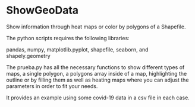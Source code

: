 # ShowGeoData
Show information through heat maps or color by polygons of a Shapefile.

The python scripts requires the following libraries:

pandas, numpy, matplotlib.pyplot, shapefile, seaborn, and shapely.geometry

The prueba.py has all the necessary functions to show different types of maps, a single polygon, a polygons array inside of a map, highlighting the outline or by filling them as well as heating maps where you can adjust the parameters in order to fit your needs.

It provides an example using some covid-19 data in a csv file in each case.
